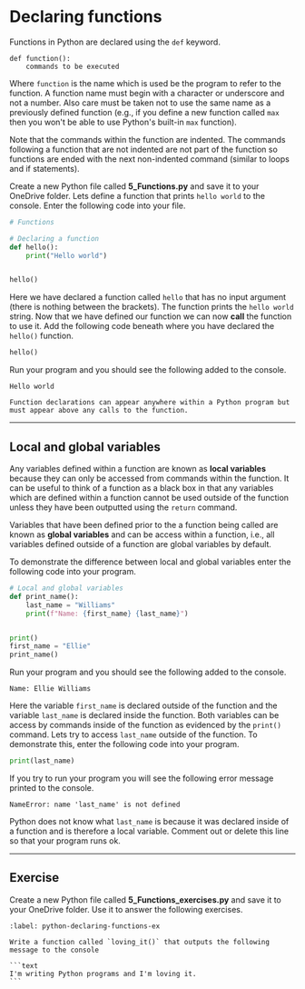 # Declaring functions

Functions in Python are declared using the `def` keyword.

```text
def function():
    commands to be executed
```

Where `function` is the name which is used be the program to refer to the function. A function name must begin with a character or underscore and not a number. Also care must be taken not to use the same name as a previously defined function (e.g., if you define a new function called `max` then you won't be able to use Python's built-in `max` function).

Note that the commands within the function are indented. The commands following a function that are not indented are not part of the function so functions are ended with the next non-indented command (similar to loops and if statements).

Create a new Python file called **5_Functions.py** and save it to your OneDrive folder. Lets define a function that prints `hello world` to the console. Enter the following code into your file.

```python
# Functions

# Declaring a function
def hello():
    print("Hello world")


hello()
```

Here we have declared a function called `hello` that has no input argument (there is nothing between the brackets). The function prints the `hello world` string. Now that we have defined our function we can now **call** the function to use it. Add the following code beneath where you have declared the `hello()` function.

```python
hello()
```

Run your program and you should see the following added to the console.

```text
Hello world
```

```{important}
Function declarations can appear anywhere within a Python program but must appear above any calls to the function.
```

---

## Local and global variables

Any variables defined within a function are known as **local variables** because they can only be accessed from commands within the function. It can be useful to think of a function as a black box in that any variables which are defined within a function cannot be used outside of the function unless they have been outputted using the `return` command.

Variables that have been defined prior to the a function being called are known as **global variables** and can be access within a function, i.e., all variables defined outside of a function are global variables by default.

To demonstrate the difference between local and global variables enter the following code into your program.

```python
# Local and global variables
def print_name():
    last_name = "Williams"
    print(f"Name: {first_name} {last_name}")


print()
first_name = "Ellie"
print_name()
```

Run your program and you should see the following added to the console.

```text
Name: Ellie Williams
```

Here the variable `first_name` is declared outside of the function and the variable `last_name` is declared inside the function. Both variables can be access by commands inside of the function as evidenced by the `print()` command. Lets try to access `last_name` outside of the function. To demonstrate this, enter the following code into your program.

```python
print(last_name)
```

If you try to run your program you will see the following error message printed to the console.

```text
NameError: name 'last_name' is not defined
```

Python does not know what `last_name` is because it was declared inside of a function and is therefore a local variable. Comment out or delete this line so that your program runs ok.

---

## Exercise

Create a new Python file called **5_Functions_exercises.py** and save it to your OneDrive folder. Use it to answer the following exercises.

````{exercise}
:label: python-declaring-functions-ex

Write a function called `loving_it()` that outputs the following message to the console

```text
I'm writing Python programs and I'm loving it.
```
````
